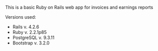 This is a basic Ruby on Rails web app for invoices and earnings reports

Versions used:

- Rails v. 4.2.6
- Ruby v. 2.2.1p85
- PostgreSQL v. 9.3.11
- Bootstrap v. 3.2.0

